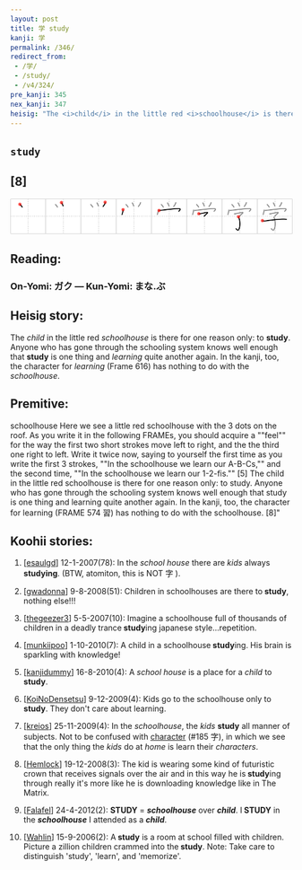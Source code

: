 ```yaml
---
layout: post
title: 学 study
kanji: 学
permalink: /346/
redirect_from:
 - /学/
 - /study/
 - /v4/324/
pre_kanji: 345
nex_kanji: 347
heisig: "The <i>child</i> in the little red <i>schoolhouse</i> is there for one reason only: to <b>study</b>. Anyone who has gone through the schooling system knows well enough that <b>study</b> is one thing and <i>learning</i> quite another again. In the kanji, too, the character for <i>learning&nbsp;</i>(Frame 616) has nothing to do with the <i>schoolhouse</i>. schoolhouse Here we see a little red schoolhouse with the 3 dots on the roof. As you write it in the following FRAMEs, you should acquire a ""feel"" for the way the first two short strokes move left to right, and the the third one right to left. Write it twice now, saying to yourself the first time as you write the first 3 strokes, ""In the schoolhouse we learn our A-B-Cs,"" and the second time, ""In the schoolhouse we learn our 1-2-fis."" [5] The child in the little red schoolhouse is there for one reason only: to study. Anyone who has gone through the schooling system knows well enough that study is one thing and learning quite another again. In the kanji, too, the character for learning (FRAME 574 習) has nothing to do with the schoolhouse. [8]""
---
```


## `study`

## [8]

<div class="stroke"><img src="../images/E5ADA6.png" /></div>

## Reading:

### On-Yomi: ガク &mdash; Kun-Yomi: まな.ぶ

## Heisig story:

The <i>child</i> in the little red <i>schoolhouse</i> is there for one reason only: to <b>study</b>. Anyone who has gone through the schooling system knows well enough that <b>study</b> is one thing and <i>learning</i> quite another again. In the kanji, too, the character for <i>learning&nbsp;</i>(Frame 616) has nothing to do with the <i>schoolhouse</i>.

## Premitive:

schoolhouse Here we see a little red schoolhouse with the 3 dots on the roof. As you write it in the following FRAMEs, you should acquire a ""feel"" for the way the first two short strokes move left to right, and the the third one right to left. Write it twice now, saying to yourself the first time as you write the first 3 strokes, ""In the schoolhouse we learn our A-B-Cs,"" and the second time, ""In the schoolhouse we learn our 1-2-fis."" [5] The child in the little red schoolhouse is there for one reason only: to study. Anyone who has gone through the schooling system knows well enough that study is one thing and learning quite another again. In the kanji, too, the character for learning (FRAME 574 習) has nothing to do with the schoolhouse. [8]"

## Koohii stories:

1) [<a href="http://kanji.koohii.com/profile/esaulgd">esaulgd</a>] 12-1-2007(78): In the <em>school house</em> there are <em>kids</em> always <strong>studying</strong>. (BTW, atomiton, this is NOT 字 ).

2) [<a href="http://kanji.koohii.com/profile/gwadonna">gwadonna</a>] 9-8-2008(51): Children in schoolhouses are there to<strong> study</strong>, nothing else!!!

3) [<a href="http://kanji.koohii.com/profile/thegeezer3">thegeezer3</a>] 5-5-2007(10): Imagine a schoolhouse full of thousands of children in a deadly trance<strong> study</strong>ing japanese style...repetition.

4) [<a href="http://kanji.koohii.com/profile/munkiipoo">munkiipoo</a>] 1-10-2010(7): A child in a schoolhouse<strong> study</strong>ing. His brain is sparkling with knowledge!

5) [<a href="http://kanji.koohii.com/profile/kanjidummy">kanjidummy</a>] 16-8-2010(4): A <em>school house</em> is a place for a <em>child</em> to<strong> study</strong>.

6) [<a href="http://kanji.koohii.com/profile/KoiNoDensetsu">KoiNoDensetsu</a>] 9-12-2009(4): Kids go to the schoolhouse only to<strong> study</strong>. They don&#039;t care about learning.

7) [<a href="http://kanji.koohii.com/profile/kreios">kreios</a>] 25-11-2009(4): In the <em>schoolhouse</em>, the <em>kids</em> <strong>study</strong> all manner of subjects. Not to be confused with <a href="../v4/185">character</a> (#185 字), in which we see that the only thing the <em>kids</em> do at <em>home</em> is learn their <em>characters</em>.

8) [<a href="http://kanji.koohii.com/profile/Hemlock">Hemlock</a>] 19-12-2008(3): The kid is wearing some kind of futuristic crown that receives signals over the air and in this way he is<strong> study</strong>ing through really it&#039;s more like he is downloading knowledge like in The Matrix.

9) [<a href="http://kanji.koohii.com/profile/Falafel">Falafel</a>] 24-4-2012(2): <strong>STUDY</strong> = <strong><em>schoolhouse</em></strong> over <strong><em>child</em></strong>. I<strong> STUDY</strong> in the <strong><em>schoolhouse</em></strong> I attended as a <strong><em>child</em></strong>.

10) [<a href="http://kanji.koohii.com/profile/Wahlin">Wahlin</a>] 15-9-2006(2): A<strong> study</strong> is a room at school filled with children. Picture a zillion children crammed into the<strong> study</strong>. Note: Take care to distinguish &#039;study&#039;, &#039;learn&#039;, and &#039;memorize&#039;.

